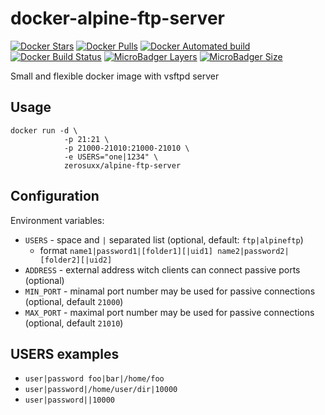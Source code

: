 # docker-alpine-ftp-server
[![Docker Stars](https://img.shields.io/docker/stars/zerosuxx/alpine-ftp-server.svg)](https://hub.docker.com/r/zerosuxx/alpine-ftp-server/) [![Docker Pulls](https://img.shields.io/docker/pulls/zerosuxx/alpine-ftp-server.svg)](https://hub.docker.com/r/zerosuxx/alpine-ftp-server/) [![Docker Automated build](https://img.shields.io/docker/automated/zerosuxx/alpine-ftp-server.svg)](https://hub.docker.com/r/zerosuxx/alpine-ftp-server/) [![Docker Build Status](https://img.shields.io/docker/build/zerosuxx/alpine-ftp-server.svg)](https://hub.docker.com/r/zerosuxx/alpine-ftp-server/) [![MicroBadger Layers](https://img.shields.io/microbadger/layers/zerosuxx/alpine-ftp-server.svg)](https://hub.docker.com/r/zerosuxx/alpine-ftp-server/) [![MicroBadger Size](https://img.shields.io/microbadger/image-size/zerosuxx/alpine-ftp-server.svg)](https://hub.docker.com/r/zerosuxx/alpine-ftp-server/)

Small and flexible docker image with vsftpd server

## Usage
```
docker run -d \
            -p 21:21 \
            -p 21000-21010:21000-21010 \
            -e USERS="one|1234" \
            zerosuxx/alpine-ftp-server
```

## Configuration

Environment variables:
- `USERS` - space and `|` separated list (optional, default: `ftp|alpineftp`)
  - format `name1|password1|[folder1][|uid1] name2|password2|[folder2][|uid2]`
- `ADDRESS` - external address witch clients can connect passive ports (optional)
- `MIN_PORT` - minamal port number may be used for passive connections (optional, default `21000`)
- `MAX_PORT` - maximal port number may be used for passive connections (optional, default `21010`)

## USERS examples

- `user|password foo|bar|/home/foo`
- `user|password|/home/user/dir|10000`
- `user|password||10000`
